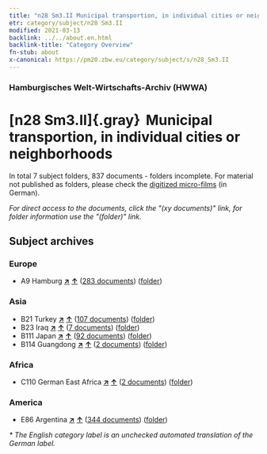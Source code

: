 ```yaml
---
title: "n28 Sm3.II Municipal transportion, in individual cities or neighborhoods"
etr: category/subject/n28 Sm3.II
modified: 2021-03-13
backlink: ../../about.en.html
backlink-title: "Category Overview"
fn-stub: about
x-canonical: https://pm20.zbw.eu/category/subject/s/n28_Sm3.II
---
```


### Hamburgisches Welt-Wirtschafts-Archiv (HWWA)
# [n28 Sm3.II]{.gray}&#8201; Municipal transportion, in individual cities or neighborhoods&#160; 





In total 7 subject folders, 837 documents - folders incomplete.
For material not published as folders, please check the [digitized micro-films](/film/h1_sh.de.html) (in German).

_For direct access to the documents, click the "(xy documents)" link, for folder information use the "(folder)" link._

## Subject archives



### Europe

- A9 Hamburg [**&nearr;**](../../../geo/i/140905/about.en.html "Hamburg (all folders)") [**&uarr;**](../../../geo/about.en.html#A9 "Country category system") (<a href="https://pm20.zbw.eu/dfgview/sh/140905,145514" title="about: Hamburg : Municipal transportion, in individual cities or neighborhoods" target="_blank">283 documents</a>) ([folder](../../../../folder/sh/1409xx/140905/1455xx/145514/about.en.html))

### Asia

- B21 Turkey [**&nearr;**](../../../geo/i/141111/about.en.html "Turkey (all folders)") [**&uarr;**](../../../geo/about.en.html#B21 "Country category system") (<a href="https://pm20.zbw.eu/dfgview/sh/141111,145514" title="about: Turkey : Municipal transportion, in individual cities or neighborhoods" target="_blank">107 documents</a>) ([folder](../../../../folder/sh/1411xx/141111/1455xx/145514/about.en.html))
- B23 Iraq [**&nearr;**](../../../geo/i/141113/about.en.html "Iraq (all folders)") [**&uarr;**](../../../geo/about.en.html#B23 "Country category system") (<a href="https://pm20.zbw.eu/dfgview/sh/141113,145514" title="about: Iraq : Municipal transportion, in individual cities or neighborhoods" target="_blank">7 documents</a>) ([folder](../../../../folder/sh/1411xx/141113/1455xx/145514/about.en.html))
- B111 Japan [**&nearr;**](../../../geo/i/141272/about.en.html "Japan (all folders)") [**&uarr;**](../../../geo/about.en.html#B111 "Country category system") (<a href="https://pm20.zbw.eu/dfgview/sh/141272,145514" title="about: Japan : Municipal transportion, in individual cities or neighborhoods" target="_blank">92 documents</a>) ([folder](../../../../folder/sh/1412xx/141272/1455xx/145514/about.en.html))
- B114 Guangdong [**&nearr;**](../../../geo/i/141275/about.en.html "Guangdong (all folders)") [**&uarr;**](../../../geo/about.en.html#B114 "Country category system") (<a href="https://pm20.zbw.eu/dfgview/sh/141275,145514" title="about: Guangdong : Municipal transportion, in individual cities or neighborhoods" target="_blank">2 documents</a>) ([folder](../../../../folder/sh/1412xx/141275/1455xx/145514/about.en.html))

### Africa

- C110 German East Africa [**&nearr;**](../../../geo/i/141471/about.en.html "German East Africa (all folders)") [**&uarr;**](../../../geo/about.en.html#C110 "Country category system") (<a href="https://pm20.zbw.eu/dfgview/sh/141471,145514" title="about: German East Africa : Municipal transportion, in individual cities or neighborhoods" target="_blank">2 documents</a>) ([folder](../../../../folder/sh/1414xx/141471/1455xx/145514/about.en.html))

### America

- E86 Argentina [**&nearr;**](../../../geo/i/141692/about.en.html "Argentina (all folders)") [**&uarr;**](../../../geo/about.en.html#E86 "Country category system") (<a href="https://pm20.zbw.eu/dfgview/sh/141692,145514" title="about: Argentina : Municipal transportion, in individual cities or neighborhoods" target="_blank">344 documents</a>) ([folder](../../../../folder/sh/1416xx/141692/1455xx/145514/about.en.html))


_* The English category label is an unchecked automated translation of the German label._

